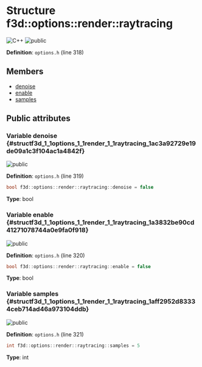 # Structure f3d::options::render::raytracing

![][C++]
![][public]

**Definition**: `options.h` (line 318)





## Members

* [denoise](structf3d_1_1options_1_1render_1_1raytracing.md#structf3d_1_1options_1_1render_1_1raytracing_1ac3a92729e19de09a1c3f104ac1a4842f)
* [enable](structf3d_1_1options_1_1render_1_1raytracing.md#structf3d_1_1options_1_1render_1_1raytracing_1a3832be90cd41271078744a0e9fa0f918)
* [samples](structf3d_1_1options_1_1render_1_1raytracing.md#structf3d_1_1options_1_1render_1_1raytracing_1aff2952d83334ceb714ad46a973104ddb)

## Public attributes

### Variable denoise {#structf3d_1_1options_1_1render_1_1raytracing_1ac3a92729e19de09a1c3f104ac1a4842f}

![][public]

**Definition**: `options.h` (line 319)


```cpp
bool f3d::options::render::raytracing::denoise = false
```








**Type**: bool



### Variable enable {#structf3d_1_1options_1_1render_1_1raytracing_1a3832be90cd41271078744a0e9fa0f918}

![][public]

**Definition**: `options.h` (line 320)


```cpp
bool f3d::options::render::raytracing::enable = false
```








**Type**: bool



### Variable samples {#structf3d_1_1options_1_1render_1_1raytracing_1aff2952d83334ceb714ad46a973104ddb}

![][public]

**Definition**: `options.h` (line 321)


```cpp
int f3d::options::render::raytracing::samples = 5
```








**Type**: int



[public]: https://img.shields.io/badge/-public-brightgreen (public)
[C++]: https://img.shields.io/badge/language-C%2B%2B-blue (C++)
[const]: https://img.shields.io/badge/-const-lightblue (const)
[protected]: https://img.shields.io/badge/-protected-yellow (protected)
[static]: https://img.shields.io/badge/-static-lightgrey (static)
[private]: https://img.shields.io/badge/-private-red (private)